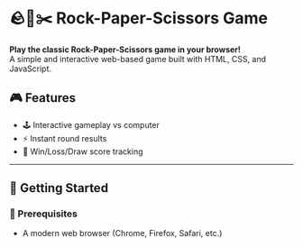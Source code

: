 # 🪨📄✂️ Rock-Paper-Scissors Game

**Play the classic Rock-Paper-Scissors game in your browser!**  
A simple and interactive web-based game built with HTML, CSS, and JavaScript.

## 🎮 Features

- 🕹️ Interactive gameplay vs computer
- ⚡ Instant round results
- 🧮 Win/Loss/Draw score tracking

---

## 🚀 Getting Started

### 🔧 Prerequisites

- A modern web browser (Chrome, Firefox, Safari, etc.)